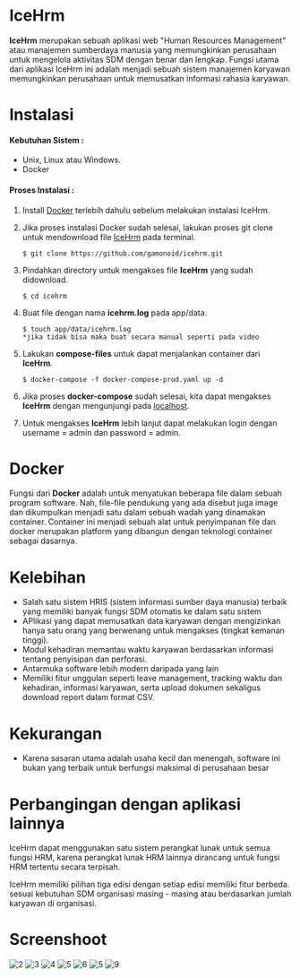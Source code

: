 IceHrm
==========
**IceHrm** merupakan sebuah aplikasi web "Human Resources Management" atau manajemen sumberdaya manusia yang memungkinkan perusahaan untuk mengelola aktivitas SDM dengan benar dan lengkap.
Fungsi utama dari aplikasi IceHrm ini adalah menjadi sebuah sistem manajemen karyawan memungkinkan perusahaan untuk memusatkan informasi rahasia karyawan.

# Instalasi


#### Kebutuhan Sistem :
- Unix, Linux atau Windows.
- Docker

#### Proses Instalasi :
1. Install [Docker](https://docs.docker.com/get-docker/) terlebih dahulu sebelum melakukan instalasi IceHrm.
2. Jika proses instalasi Docker sudah selesai, lakukan proses git clone untuk mendownload file [IceHrm](https://github.com/gamonoid/icehrm.git) pada terminal.
    ```
    $ git clone https://github.com/gamonoid/icehrm.git
    ```
3. Pindahkan directory untuk mengakses file **IceHrm** yang sudah didownload.
    ```
    $ cd icehrm
    ```
4. Buat file dengan nama **icehrm.log** pada app/data.
    ```
    $ touch app/data/icehrm.log
    *jika tidak bisa maka buat secara manual seperti pada video
    ```
5. Lakukan **compose-files** untuk dapat menjalankan container dari **IceHrm**.
    ```
    $ docker-compose -f docker-compose-prod.yaml up -d
    ```
6. Jika proses **docker-compose** sudah selesai, kita dapat mengakses **IceHrm** dengan mengunjungi pada [localhost](http://localhost:8070/).

7. Untuk mengakses **IceHrm** lebih lanjut dapat melakukan login dengan username = admin dan password = admin.

# Docker
Fungsi dari **Docker** adalah untuk menyatukan beberapa file dalam sebuah program software. Nah, file-file pendukung yang ada disebut juga image dan dikumpulkan menjadi satu dalam sebuah wadah yang dinamakan container. Container ini menjadi sebuah alat untuk penyimpanan file dan docker merupakan platform yang dibangun dengan teknologi container sebagai dasarnya.

# Kelebihan
- Salah satu sistem HRIS (sistem informasi sumber daya manusia) terbaik yang memiliki banyak fungsi SDM otomatis ke dalam satu sistem
- APlikasi yang dapat memusatkan data karyawan dengan mengizinkan hanya satu orang yang berwenang untuk mengakses
  (tingkat kemanan tinggi).
- Modul kehadiran memantau waktu karyawan berdasarkan informasi tentang penyisipan dan perforasi.
- Antarmuka software lebih modern daripada yang lain
- Memiliki fitur unggulan seperti leave management, tracking waktu dan kehadiran, informasi karyawan, serta upload dokumen sekaligus download report dalam format CSV.

# Kekurangan
- Karena sasaran utama adalah usaha kecil dan menengah, software ini bukan yang terbaik untuk berfungsi maksimal di perusahaan besar

# Perbangingan dengan aplikasi lainnya
IceHrm dapat menggunakan satu sistem  perangkat lunak untuk semua fungsi HRM, karena perangkat lunak HRM lainnya dirancang untuk fungsi HRM tertentu secara terpisah.

IceHrm memiliki pilihan tiga edisi dengan setiap edisi memiliki fitur berbeda. sesuai kebutuhan SDM organisasi masing - masing atau berdasarkan jumlah karyawan di organisasi.

# Screenshoot
![2](https://user-images.githubusercontent.com/91837561/196994888-a8fa7902-0c4e-44f8-a77a-9691bfbc3e8b.png)
![3](https://user-images.githubusercontent.com/91837561/196994926-5e2499dc-f463-41be-b1a7-5b67582d995b.png)
![4](https://user-images.githubusercontent.com/91837561/196995044-2b375077-dd04-4053-ab38-3ecbef34135c.png)
![5](https://user-images.githubusercontent.com/91837561/196995205-6c97026b-484f-42b7-a886-8f82bdc9c4b5.png)
![6](https://user-images.githubusercontent.com/91837561/196995097-1aec750b-f92c-4a75-a6e2-b1b91a92fce5.png)
![5](https://user-images.githubusercontent.com/91837561/196995244-58846f85-804c-4950-b992-41e174b86bfe.png)
![9](https://user-images.githubusercontent.com/91837561/196995275-609f3429-8db6-4a79-80f0-81bfd429b514.png)

